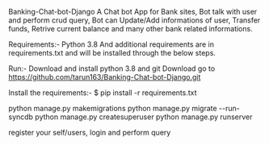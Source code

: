 Banking-Chat-bot-Django
A Chat bot App for Bank sites, Bot talk with user and perform crud query, Bot can Update/Add informations of user, Transfer funds,
Retrive current balance and many other bank related informations.

Requirements:-
Python 3.8 And additional requirements are in requirements.txt and will be installed through the below steps.

Run:-
Download and install python 3.8 and git Download go to https://github.com/tarun163/Banking-Chat-bot-Django.git

Install the requirements:- $ pip install -r requirements.txt

python manage.py makemigrations
python manage.py migrate --run-syncdb python manage.py createsuperuser
python manage.py runserver

register your self/users, login and perform query
